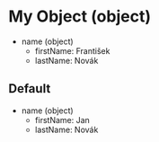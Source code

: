 # My Object (object)

- name (object)
    - firstName: František
    - lastName: Novák

## Default

- name (object)
    - firstName: Jan
    - lastName: Novák
